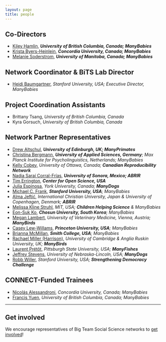 ```yaml
---
layout: page
title: people
---
```



## Co-Directors
* [Kiley Hamlin](https://psych.ubc.ca/profile/kiley-hamlin/), ***University of British Columbia, Canada; ManyBabies***
* [Krista Byers-Heinlein](https://www.concordia.ca/artsci/psychology/faculty.html?fpid=krista-byers-heinlein), ***Concordia University, Canada; ManyBabies***
* [Melanie Soderstrom](https://home.cc.umanitoba.ca/~soderstr/), ***University of Manitoba, Canada; ManyBabies***

## Network Coordinator & BiTS Lab Director
* [Heidi Baumgartner](https://profiles.stanford.edu/heidi-baumgartner), *Stanford University, USA; Executive Director, ManyBabies*

## Project Coordination Assistants
* Brittany Tsang, *University of British Columbia, Canada*
* Kyra Gorsuch, *University of British Columbia, Canada*

## Network Partner Representatives
* [Drew Altschul](https://www.ed.ac.uk/profile/drewmaltschul), ***University of Edinburgh, UK; ManyPrimates***
* [Christina Bergmann](https://www.mpi.nl/people/bergmann-christina), ***University of Applied Sciences, Germany**; Max Planck Institute for Psycholinguistics, Netherlands; ManyBabies*
* [Kelly Cobey](https://www.ottawaheart.ca/profile/cobey-kelly), *University of Ottawa, Canada; **Canadian Reproducibility Network***
* [Nadia Saraí Corral-Frías](https://investigadores.unison.mx/en/persons/nadia-sarai-corral-frias), ***University of Sonora, Mexico; ABRIR***
* [Tim Errington](https://osf.io/alh38/), ***Center for Open Science, USA***
* [Julia Espinosa](https://sites.google.com/view/jespinosa), *York University, Canada; **ManyDogs***
* [Michael C. Frank](https://web.stanford.edu/~mcfrank/), ***Stanford University, USA**; ManyBabies*
* [Alma Jeftić](https://scholar.google.com/citations?hl=hr&user=oXBgT5IAAAAJ&scilu=&scisig=AMD79ooAAAAAXq25diM285kFt1dt_PGpX5fStWUWAcr_&gmla=AJsN-F77VWP7ByzcKTeyKVUFBEMMrhEt1Oo28IneH9WUpDk0B8NXc_lMDD_rBcEoIkFrjqcrXFdc9Sx4lPeyYZITuPtGSBZFo_qzJ_6zHHdLvyqPFT2_DOqdlWrWqliUGZ4r44PD6ELr&sciund=14116810897412037656), *International Christian University, Japan & University of Copenhagen, Denmark; **ABRIR***
* [Melissa Kline Struhl](http://www.melissaklinestruhl.com), *MIT, USA; **Children Helping Science** & ManyBabies*
* [Eon-Suk Ko](https://sites.google.com/site/eonsuk/), ***Chosun University, South Korea**; ManyBabies*
* [Megan Lambert](https://www.researchgate.net/profile/Megan-Lambert), *University of Veterinary Medicine, Vienna, Austria; **ManyBirds***
* [Casey Lew-Willams](https://psych.princeton.edu/person/casey-lew-williams), ***Princeton University, USA**; ManyBabies*
* [Brianna McMillan](https://www.smith.edu/academics/faculty/brianna-mcmillan), ***Smith College, USA**; ManyBabies*
* [Rachael Miller (Harrison)](https://www.drrachaelmiller.com/), *University of Cambridge & Anglia Ruskin University, UK; **ManyBirds***
* [Laurent Prétôt](https://www.pittstate.edu/education/psychology-and-counseling/faculty-and-staff/laurent-pr%C3%A9t%C3%B4t.html), *Pittsburgh State University, USA; **ManyFishes***
* [Jeffrey Stevens](https://dogcog.unl.edu/people), *University of Nebraska-Lincoln, USA; **ManyDogs***
* [Robb Willer](https://sociology.stanford.edu/people/robb-willer), *Stanford University, USA; **Strengthening Democracy Challenge***

## CONNECT-Funded Trainees
* [Nicolás Alessandroni](http://infantresearch.ca/team), *Concordia University, Canada; ManyBabies*
* [Francis Yuen](https://cic.psych.ubc.ca/), *University of British Columbia, Canada; ManyBabies*


***

## Get involved
We encourage representatives of Big Team Social Science networks to [get involved]({{site.baseurl}}/contact/)!


